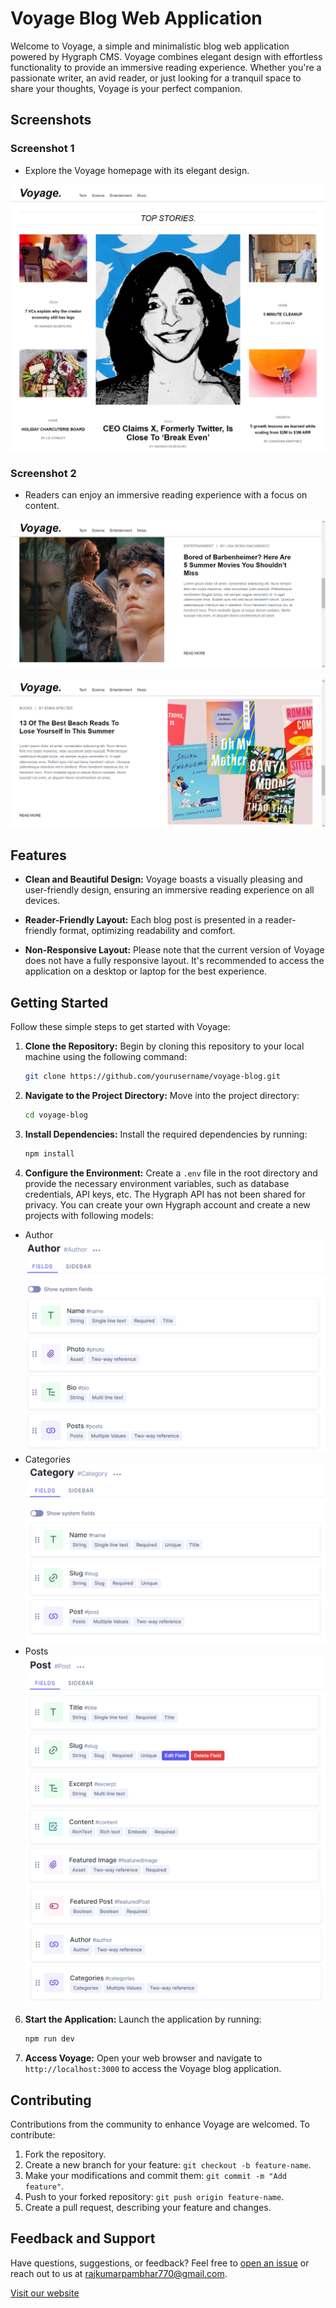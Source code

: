 # Voyage Blog Web Application

Welcome to Voyage, a simple and minimalistic blog web application powered by Hygraph CMS. Voyage combines elegant design with effortless functionality to provide an immersive reading experience. Whether you're a passionate writer, an avid reader, or just looking for a tranquil space to share your thoughts, Voyage is your perfect companion.

## Screenshots
### Screenshot 1
- Explore the Voyage homepage with its elegant design.

![Screenshot 1](screenshots/screenshot-1.png)


### Screenshot 2
- Readers can enjoy an immersive reading experience with a focus on content.

![Screenshot 1](screenshots/screenshot-2.png)

![Screenshot 1](screenshots/screenshot-3.png)



## Features

- **Clean and Beautiful Design:** Voyage boasts a visually pleasing and user-friendly design, ensuring an immersive reading experience on all devices.

- **Reader-Friendly Layout:** Each blog post is presented in a reader-friendly format, optimizing readability and comfort.

- **Non-Responsive Layout:** Please note that the current version of Voyage does not have a fully responsive layout. It's recommended to access the application on a desktop or laptop for the best experience.

## Getting Started

Follow these simple steps to get started with Voyage:

1. **Clone the Repository:** Begin by cloning this repository to your local machine using the following command:

   ```bash
   git clone https://github.com/yourusername/voyage-blog.git
   ```

2. **Navigate to the Project Directory:** Move into the project directory:

   ```bash
   cd voyage-blog
   ```

3. **Install Dependencies:** Install the required dependencies by running:

   ```bash
   npm install
   ```

4. **Configure the Environment:** Create a `.env` file in the root directory and provide the necessary environment variables, such as database credentials, API keys, etc. The Hygraph API has not been shared for privacy. You can create your own Hygraph account and create a new projects with following models:

- Author
  ![Screenshot 4](screenshots/screenshot-4.png)
- Categories
  ![Screenshot 5](screenshots/screenshot-5.png)
- Posts
  ![Screenshot 6](screenshots/screenshot-6.png)
  ![Screenshot 7](screenshots/screenshot-7.png)

6. **Start the Application:** Launch the application by running:

   ```bash
   npm run dev
   ```

7. **Access Voyage:** Open your web browser and navigate to `http://localhost:3000` to access the Voyage blog application.

## Contributing

 Contributions from the community to enhance Voyage are welcomed. To contribute:

1. Fork the repository.
2. Create a new branch for your feature: `git checkout -b feature-name`.
3. Make your modifications and commit them: `git commit -m "Add feature"`.
4. Push to your forked repository: `git push origin feature-name`.
5. Create a pull request, describing your feature and changes.

## Feedback and Support

Have questions, suggestions, or feedback? Feel free to [open an issue](https://github.com/Raj-770/voyage-blog/issues) or reach out to us at rajkumarpambhar770@gmail.com.


[Visit our website](https://voyage-blog.vercel.app/)
